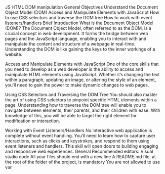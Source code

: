 JS HTML DOM manipulation
General Objectives
Understand the Document Object Model (DOM)
Access and Manipulate Elements with JavaScript
How to use CSS selectors and traverse the DOM tree
How to work with event listeners/handlers
Brief Introduction
What is the Document Object Model (DOM)?
The Document Object Model, often referred to as the DOM, is a crucial concept in web development.
It forms the bridge between web pages and the JavaScript language, enabling you to interact with and manipulate the content and structure of a webpage in real-time.
Understanding the DOM is like gaining the keys to the inner workings of a website.

Access and Manipulate Elements with JavaScript
One of the core skills that you need to develop as a web developer is the ability to access and manipulate HTML elements using JavaScript. Whether it’s changing the text within a paragraph, updating an image, or altering the style of an element, you’ll need to gain the power to make dynamic changes to web pages.

Using CSS Selectors and Traversing the DOM Tree
You should also master the art of using CSS selectors to pinpoint specific HTML elements within a page. Understanding how to traverse the DOM tree will enable you to navigate between elements, their parents, and their children with ease. With knowledge of this, you will be able to target the right element for modification or interaction.

Working with Event Listeners/Handlers
No interactive web application is complete without event handling. You’ll need to learn how to capture user interactions, such as clicks and keystrokes, and respond to them using event listeners and handlers. This skill will open doors to building engaging and responsive web experiences.
General
Recommended editors: Visual studio code
All your files should end with a new line
A README.md file, at the root of the folder of the project, is mandatory
You are not allowed to use var
